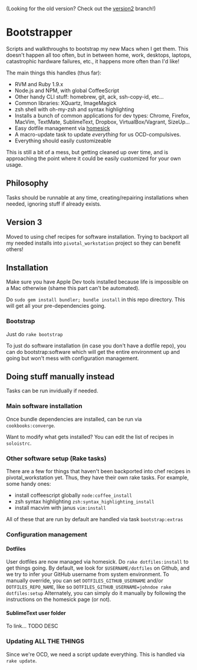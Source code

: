 (Looking for the old version? Check out the [version2](https://github.com/mroth/bootstrapper/tree/version2) branch!)

# Bootstrapper
Scripts and walkthroughs to bootstrap my new Macs when I get them.  This doesn't happen all too often, but in between home, work, desktops, laptops, catastrophic hardware failures, etc., it happens more often than I'd like!

The main things this handles (thus far):

 - RVM and Ruby 1.9.x
 - Node.js and NPM, with global CoffeeScript
 - Other handy CLI stuff: homebrew, git, ack, ssh-copy-id, etc...
 - Common libraries: XQuartz, ImageMagick
 - zsh shell with oh-my-zsh and syntax highlighting
 - Installs a bunch of common applications for dev types: Chrome, Firefox, MacVim, TextMate, SublimeText, Dropbox, VirtualBox/Vagrant, SizeUp...
 - Easy dotfile management via [homesick](https://github.com/technicalpickles/homesick)
 - A macro-update task to update *everything* for us OCD-compulsives. 
 - Everything should easily customizeable

This is still a bit of a mess, but getting cleaned up over time, and is approaching the point where it could be easily customized for your own usage.


## Philosophy
Tasks should be runnable at any time, creating/repairing installations when needed, ignoring stuff if already exists.

## Version 3
Moved to using chef recipes for software installation.  Trying to backport all my needed installs into `pivotal_workstation` project so they can benefit others!

## Installation
Make sure you have Apple Dev tools installed because life is impossible on a Mac otherwise (shame this part can't be automated).

Do `sudo gem install bundler; bundle install` in this repo directory.  This will get all your pre-dependencies going.

### Bootstrap
Just do `rake bootstrap`

To just do software installation (in case you don't have a dotfile repo), you can do bootstrap:software which will get the entire environment up and going but won't mess with configuration management.

## Doing stuff manually instead
Tasks can be run invidually if needed.

### Main software installation

Once bundle dependencies are installed, can be run via `cookbooks:converge`.

Want to modify what gets installed?  You can edit the list of recipes in `soloistrc`.

### Other software setup (Rake tasks)
There are a few for things that haven't been backported into chef recipes in pivotal_workstation yet.  Thus, they have their own rake tasks.  For example, some handy ones:

  * install coffeescript globally `node:coffee_install`
  * zsh syntax highlighting `zsh:syntax_highlighting_install`
  * install macvim with janus `vim:install`

All of these that are run by default are handled via task `bootstrap:extras`

### Configuration management
#### Dotfiles
User dotfiles are now managed via homesick.  Do `rake dotfiles:install` to get things going.
By default, we look for `$USERNAME/dotfiles` on Github, and we try to infer your GitHub username from system environment.  To manually override, you can set `DOTFILES_GITHUB_USERNAME` and/or `DOTFILES_REPO_NAME`, like so `DOTFILES_GITHUB_USERNAME=johndoe rake dotfiles:setup`
Alternately, you can simply do it manually by following the instructions on the homesick page (or not).

#### SublimeText user folder
To link... TODO DESC

### Updating ALL THE THINGS
Since we're OCD, we need a script update everything.  This is handled via `rake update`.
